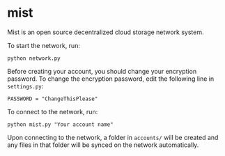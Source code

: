 # mist

Mist is an open source decentralized cloud storage network system.

To start the network, run:
```
python network.py
```

Before creating your account, you should change your encryption password. To change the encryption password, edit the following line in ```settings.py```:
```shell
PASSWORD = "ChangeThisPlease"
```

To connect to the network, run:
```shell
python mist.py "Your account name"
```

Upon connecting to the network, a folder in ```accounts/``` will be created
and any files in that folder will be synced on the network automatically.

